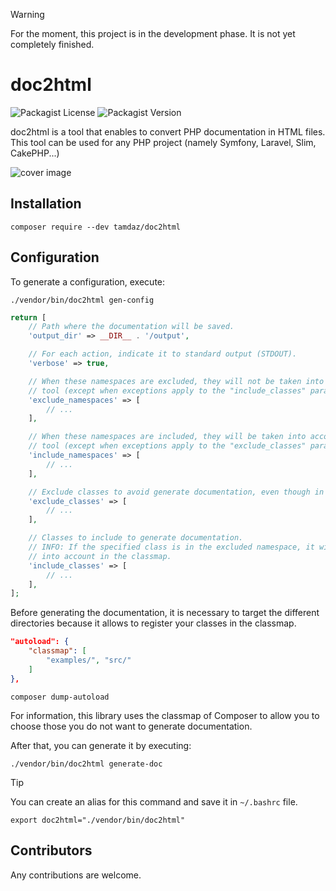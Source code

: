 > [!WARNING]
> For the moment, this project is in the development phase. It is not yet completely finished.

# doc2html

![Packagist License](https://img.shields.io/packagist/l/tamdaz/doc2html)
![Packagist Version](https://img.shields.io/packagist/v/tamdaz/doc2html)

doc2html is a tool that enables to convert PHP documentation in HTML files.
This tool can be used for any PHP project (namely Symfony, Laravel, Slim, CakePHP...)

![cover image](https://repository-images.githubusercontent.com/827879105/e2822103-440c-4fd3-ab1a-cc117473c3b4)

## Installation
```shell
composer require --dev tamdaz/doc2html
```

## Configuration

To generate a configuration, execute:
```shell
./vendor/bin/doc2html gen-config
```

```php
return [
    // Path where the documentation will be saved.
    'output_dir' => __DIR__ . '/output',

    // For each action, indicate it to standard output (STDOUT).
    'verbose' => true,

    // When these namespaces are excluded, they will not be taken into account by the
    // tool (except when exceptions apply to the "include_classes" parameter).
    'exclude_namespaces' => [
        // ...
    ],

    // When these namespaces are included, they will be taken into account by the
    // tool (except when exceptions apply to the "exclude_classes" parameter).
    'include_namespaces' => [
        // ...
    ],

    // Exclude classes to avoid generate documentation, even though in the included namespace.
    'exclude_classes' => [
        // ...
    ],

    // Classes to include to generate documentation.
    // INFO: If the specified class is in the excluded namespace, it will still be taken
    // into account in the classmap.
    'include_classes' => [
        // ...
    ],
];
```

Before generating the documentation, it is necessary to target the different directories because
it allows to register your classes in the classmap.

```json
"autoload": {
    "classmap": [
        "examples/", "src/"
    ]
},
```

```shell
composer dump-autoload
```

For information, this library uses the classmap of Composer to allow you
to choose those you do not want to generate documentation.

After that, you can generate it by executing:
```shell
./vendor/bin/doc2html generate-doc
```

> [!TIP]
> You can create an alias for this command and save it in `~/.bashrc` file.

```shell
export doc2html="./vendor/bin/doc2html"
```

## Contributors
Any contributions are welcome.
